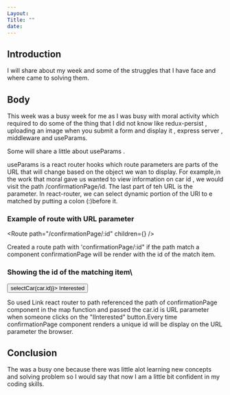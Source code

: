 ```yaml
---
Layout:
Title: ""
date:
---
```


## Introduction

I will share about my week and some of the struggles that I have face and where came to solving them.

## Body

This week was a busy week for me as I was busy with moral activity which required to do some of the thing that I did not know like redux-persist , uploading an image when you submit a form and display it , express server , middleware and useParams.

Some will share a little about useParams .

useParams is a react router hooks which route parameters are parts of the URL that will change based on the object we wan to display. For example,in the work that moral gave us wanted to view information on car id , we would visit the path /confirmationPage/id. The last part of teh URL is the parameter. In react-router, we can select dynamic portion of the URl to e matched by putting a colon (:)before it.

### Example of route with URL parameter

<Route path="/confirmationPage/:id" children={<ConfirmationPage />} />

Created a route path with 'confirmationPage/:id" if the path match a component confirmationPage will be render with the id of the match item.

### Showing the id of the matching item\

 <Link to={`/confirmationPage/${car.id}`}>
    <Button onClick={() => selectCar(car.id)}>
        Interested
    </Button>
</Link>

So used Link react router to path referenced the path of confirmationPage component in the map function and passed the car.id is URL parameter when someone clicks on the "IInterested" button.Every time confirmationPage component renders a unique id will be display on the URL parameter the browser.

## Conclusion

The was a busy one because there was little alot learning new concepts and solving problem so I would say that now I am a little bit confident in my coding skills.
